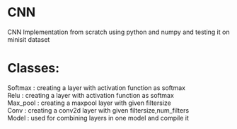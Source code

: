 # CNN
CNN Implementation from scratch using python and numpy and testing it on minisit dataset

# Classes:
Softmax : creating a layer with activation function as softmax</br>
Relu : creating a layer with activation function as softmax</br>
Max_pool : creating a maxpool layer with given filtersize</br>
Conv : creating a conv2d layer with given filtersize,num_filters</br>
Model : used for combining layers in one model and compile it</br>
